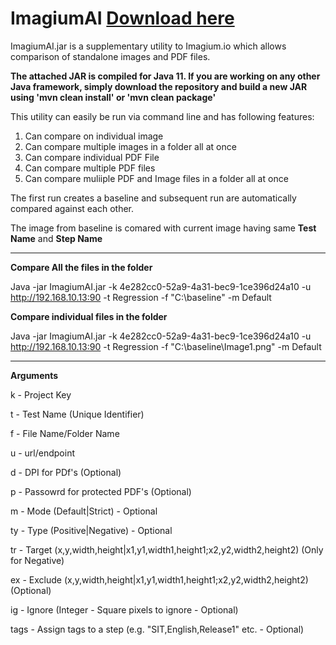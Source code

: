 # ImagiumAI  [Download here](https://github.com/blobai/ImagiumAI/releases/download/1.26/ImagiumAI.jar)

ImagiumAI.jar is a supplementary utility to Imagium.io which allows comparison of standalone images and PDF files.

**The attached JAR is compiled for Java 11. If you are working on any other Java framework, simply download the repository and build a new JAR using 'mvn clean install' or 'mvn clean package'**

This utility can easily be run via command line and has following features:
1. Can compare on individual image 
2. Can compare multiple images in a folder all at once
3. Can compare individual PDF File
4. Can compare multiple PDF files
5. Can compare muliiple PDF and Image files in a folder all at once



The first run creates a baseline and subsequent run are automatically compared against each other.

The image from baseline is comared with current image having same **Test Name** and **Step Name**

---------------------------------------------------------------

**Compare All the files in the folder**

Java -jar ImagiumAI.jar -k 4e282cc0-52a9-4a31-bec9-1ce396d24a10 -u http://192.168.10.13:90   -t Regression -f "C:\baseline" -m Default


**Compare individual files in the folder**

Java -jar ImagiumAI.jar -k 4e282cc0-52a9-4a31-bec9-1ce396d24a10 -u http://192.168.10.13:90   -t Regression -f "C:\baseline\Image1.png" -m Default

---------------------------------------------------------------

**Arguments**

k - Project Key

t - Test Name (Unique Identifier)

f - File Name/Folder Name

u - url/endpoint

d - DPI for PDf's (Optional)

p - Passowrd for protected PDF's (Optional)

m - Mode (Default|Strict) - Optional

ty - Type (Positive|Negative) - Optional

tr - Target (x,y,width,height|x1,y1,width1,height1;x2,y2,width2,height2)   (Only for Negative)

ex - Exclude (x,y,width,height|x1,y1,width1,height1;x2,y2,width2,height2)  (Optional)

ig - Ignore (Integer - Square pixels to ignore - Optional)

tags - Assign tags to a step (e.g. "SIT,English,Release1" etc. - Optional)

